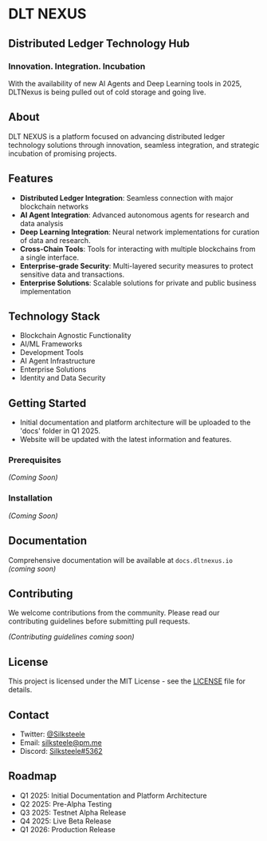 # DLT NEXUS

## Distributed Ledger Technology Hub

### Innovation. Integration. Incubation

With the availability of new AI Agents and Deep Learning tools in 2025, DLTNexus is being pulled out of cold storage and going live.

## About

DLT NEXUS is a platform focused on advancing distributed ledger technology solutions through innovation, seamless integration, and strategic incubation of promising projects.

## Features

- **Distributed Ledger Integration**: Seamless connection with major blockchain networks
- **AI Agent Integration**: Advanced autonomous agents for research and data analysis
- **Deep Learning Integration**: Neural network implementations for curation of data and research.
- **Cross-Chain Tools**: Tools for interacting with multiple blockchains from a single interface.
- **Enterprise-grade Security**: Multi-layered security measures to protect sensitive data and transactions.
- **Enterprise Solutions**: Scalable solutions for private and public business implementation

## Technology Stack

- Blockchain Agnostic Functionality
- AI/ML Frameworks
- Development Tools
- AI Agent Infrastructure
- Enterprise Solutions
- Identity and Data Security

## Getting Started

- Initial documentation and platform architecture will be uploaded to the 'docs' folder in Q1 2025.
- Website will be updated with the latest information and features.

### Prerequisites

_(Coming Soon)_

### Installation

_(Coming Soon)_

## Documentation

Comprehensive documentation will be available at `docs.dltnexus.io` _(coming soon)_

## Contributing

We welcome contributions from the community. Please read our contributing guidelines before submitting pull requests.

_(Contributing guidelines coming soon)_

## License

This project is licensed under the MIT License - see the [LICENSE](LICENSE) file for details.

## Contact

- Twitter: [@Silksteele](https://x.com/Silksteele)
- Email: [silksteele@pm.me](mailto:silksteele@pm.me)
- Discord: [Silksteele#5362](https://discord.com/users/Silksteele#5362)

## Roadmap

- Q1 2025: Initial Documentation and Platform Architecture
- Q2 2025: Pre-Alpha Testing
- Q3 2025: Testnet Alpha Release
- Q4 2025: Live Beta Release
- Q1 2026: Production Release
